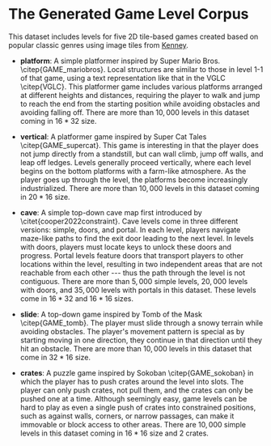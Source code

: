 # The Generated Game Level Corpus

This dataset includes levels for five 2D tile-based games created based on popular classic genres using image tiles from [Kenney](https://www.kenney.nl/).

- **platform**: A simple platformer inspired by Super Mario Bros. \citep{GAME_mariobros}. Local structures are similar to those in level 1-1 of that game, using a text representation like that in the VGLC \citep{VGLC}. This platformer game includes various platforms arranged at different heights and distances, requiring the player to walk and jump to reach the end from the starting position while avoiding obstacles and avoiding falling off. There are more than $10,000$ levels in this dataset coming in $16*32$ size.

- **vertical**: A platformer game inspired by Super Cat Tales \citep{GAME_supercat}. This game is interesting in that the player does not jump directly from a standstill, but can wall climb, jump off walls, and leap off ledges. Levels generally proceed vertically, where each level begins on the bottom platforms with a farm-like atmosphere. As the player goes up through the level, the platforms become increasingly industrialized. There are more than $10,000$ levels in this dataset coming in $20*16$ size.

- **cave**: A simple top-down cave map first introduced by \citet{cooper2022constraint}. Cave levels come in three different versions: simple, doors, and portal. In each level, players navigate maze-like paths to find the exit door leading to the next level. In levels with doors, players must locate keys to unlock these doors and progress. Portal levels feature doors that transport players to other locations within the level, resulting in two independent areas that are not reachable from each other --- thus the path through the level is not contiguous. There are more than $5,000$ simple levels, $20,000$ levels with doors, and $35,000$ levels with portals in this dataset. These levels come in $16*32$ and $16*16$ sizes. 

- **slide**: A top-down game inspired by Tomb of the Mask \citep{GAME_tomb}. The player must slide through a snowy terrain while avoiding obstacles. The player's movement pattern is special as by starting moving in one direction, they continue in that direction until they hit an obstacle. There are more than $10,000$ levels in this dataset that come in $32*16$ size.

- **crates**: A puzzle game inspired by Sokoban \citep{GAME_sokoban} in which the player has to push crates around the level into slots. The player can only push crates, not pull them, and the crates can only be pushed one at a time. Although seemingly easy, game levels can be hard to play as even a single push of crates into constrained positions, such as against walls, corners, or narrow passages, can make it immovable or block access to other areas. There are $10,000$ simple levels in this dataset coming in $16*16$ size and 2 crates.
